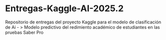 # Entregas-Kaggle-AI-2025.2
Repositorio de entregas del proyecto Kaggle para el modelo de clasificación de Ai - > Modelo predictivo del redimiento académico de estudiantes en las pruebas Saber Pro

